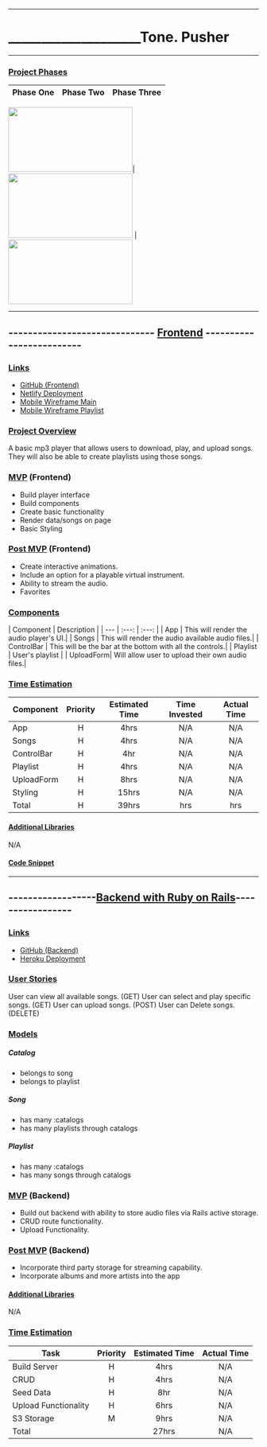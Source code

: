 <hr>

# ____________________Tone. Pusher

<hr>

### <u>Project Phases</u>

| Phase One | Phase Two| Phase Three |
| :---: |  :---: | :---: |

<img src="https://media.giphy.com/media/6utVzLiyU9OuHbd70D/giphy.gif" width="250" height="130">|
<img src="https://media.giphy.com/media/hrRJ41JB2zlgZiYcCw/giphy.gif" width="250" height="130"> |
<img src="https://media.giphy.com/media/ku5EcFe4PNGWA/giphy.gif" width="250" height="130">

<hr>

## ------------------------------ <u>Frontend</u> -------------------------

### <u>Links</u>

* [GitHub (Frontend)](https://github.com/kelstrother/vuezik-capstone-front)
* [Netlify Deployment]()
* [Mobile Wireframe Main](https://res.cloudinary.com/kels-cloud/image/upload/v1614636532/Capstone/Capstone-mobile-song_cdbvn5.jpg)
* [Mobile Wireframe Playlist](https://res.cloudinary.com/kels-cloud/image/upload/v1614636529/Capstone/capstone-mobile-pl_tewnqq.jpg)

### <u>Project Overview</u>

A basic mp3 player that allows users to download, play, and upload songs. They will also be able to create playlists using those songs.

### <u>MVP</u> (Frontend)

* Build player interface
* Build components
* Create basic functionality
* Render data/songs on page
* Basic Styling

### <u>Post MVP</u> (Frontend)

* Create interactive animations.
* Include an option for a playable virtual instrument.
* Ability to stream the audio.
* Favorites

### <u>Components</u>

| Component | Description |
| --- | :---: | :---: |
| App | This will render the audio player's UI.|
| Songs | This will render the audio available audio files.|
| ControlBar | This will be the bar at the bottom with all the controls.|
| Playlist | User's playlist |
| UploadForm| Will allow user to upload their own audio files.|

### <u>Time Estimation</u>

| Component | Priority | Estimated Time | Time Invested | Actual Time |
| --- | :---: |  :---: | :---: | :---: |
| App | H | 4hrs| N/A | N/A |
| Songs | H | 4hrs| N/A | N/A |
| ControlBar | H | 4hr| N/A | N/A |
| Playlist | H | 4hrs| N/A | N/A |
| UploadForm | H | 8hrs| N/A | N/A|
| Styling | H | 15hrs| N/A | N/A|
| Total | H | 39hrs| hrs | hrs |

#### <u>Additional Libraries</u>

N/A

#### <u>Code Snippet</u>

<hr>

## ------------------<u>Backend with Ruby on Rails</u>-----------------

### <u>Links</u>

* [GitHub (Backend)](https://github.com/kelstrother/vuezik_backend)
* [Heroku Deployment]()

### <u>User Stories</u>

User can view all available songs. (GET)
User can select and play specific songs. (GET)
User can upload songs. (POST)
User can Delete songs. (DELETE)

### <u>Models</u>

##### Catalog

* belongs to song
* belongs to playlist

##### Song

* has many :catalogs
* has many playlists through catalogs

##### Playlist

* has many :catalogs
* has many songs through catalogs

### <u>MVP</u> (Backend)

* Build out backend with ability to store audio files via Rails active storage.
* CRUD route functionality.
* Upload Functionality.

### <u>Post MVP</u> (Backend)

* Incorporate third party storage for streaming capability.
* Incorporate albums and more artists into the app

#### <u>Additional Libraries</u>

N/A

### <u>Time Estimation</u>

| Task | Priority | Estimated Time | Actual Time |
| --- | :---: |  :---: | :---: |
| Build Server | H | 4hrs| N/A |
| CRUD | H | 4hrs| N/A |
| Seed Data | H | 8hr| N/A |
| Upload Functionality | H | 6hrs| N/A |
| S3 Storage | M | 9hrs | N/A |
| Total || 27hrs |  N/A |
